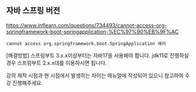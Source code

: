## 자바 스프링 버전 

https://www.inflearn.com/questions/734493/cannot-access-org-springframework-boot-springapplication-%EC%97%90%EB%9F%AC  


```
cannot access org.springframework.boot.SpringApplication 에러
```  

[해결방법]
스프링부트 3.x.x이상부터는 자바17을 사용해야 합니다. jdk11로 진행하실 경우 스프링부트 2.x.x대를 이용하시면 됩니다. 

강의 제작 시점과 현 시점에서 발생하는 차이는 메뉴얼에 작성되어 있으니 참고하여 수강 진행해주세요.